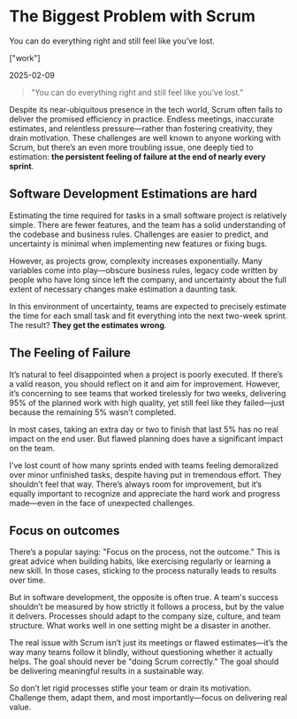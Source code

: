# The Biggest Problem with Scrum

You can do everything right and still feel like you’ve lost.

["work"]

2025-02-09

> "You can do everything right and still feel like you’ve lost."

Despite its near-ubiquitous presence in the tech world, Scrum often fails to deliver the promised efficiency in practice. Endless meetings, inaccurate estimates, and relentless pressure—rather than fostering creativity, they drain motivation. These challenges are well known to anyone working with Scrum, but there’s an even more troubling issue, one deeply tied to estimation: <strong>the persistent feeling of failure at the end of nearly every sprint</strong>.

## Software Development Estimations are hard

Estimating the time required for tasks in a small software project is relatively simple. There are fewer features, and the team has a solid understanding of the codebase and business rules. Challenges are easier to predict, and uncertainty is minimal when implementing new features or fixing bugs.

However, as projects grow, complexity increases exponentially. Many variables come into play—obscure business rules, legacy code written by people who have long since left the company, and uncertainty about the full extent of necessary changes make estimation a daunting task.

In this environment of uncertainty, teams are expected to precisely estimate the time for each small task and fit everything into the next two-week sprint. The result? <strong>They get the estimates wrong</strong>.

## The Feeling of Failure

It’s natural to feel disappointed when a project is poorly executed. If there’s a valid reason, you should reflect on it and aim for improvement. However, it’s concerning to see teams that worked tirelessly for two weeks, delivering 95% of the planned work with high quality, yet still feel like they failed—just because the remaining 5% wasn’t completed.

In most cases, taking an extra day or two to finish that last 5% has no real impact on the end user. But flawed planning does have a significant impact on the team.

I've lost count of how many sprints ended with teams feeling demoralized over minor unfinished tasks, despite having put in tremendous effort. They shouldn’t feel that way. There’s always room for improvement, but it’s equally important to recognize and appreciate the hard work and progress made—even in the face of unexpected challenges.

## Focus on outcomes

There’s a popular saying: "Focus on the process, not the outcome." This is great advice when building habits, like exercising regularly or learning a new skill. In those cases, sticking to the process naturally leads to results over time.

But in software development, the opposite is often true. A team's success shouldn’t be measured by how strictly it follows a process, but by the value it delivers. Processes should adapt to the company size, culture, and team structure. What works well in one setting might be a disaster in another.

The real issue with Scrum isn’t just its meetings or flawed estimates—it’s the way many teams follow it blindly, without questioning whether it actually helps. The goal should never be "doing Scrum correctly." The goal should be delivering meaningful results in a sustainable way.

So don’t let rigid processes stifle your team or drain its motivation. Challenge them, adapt them, and most importantly—focus on delivering real value.
